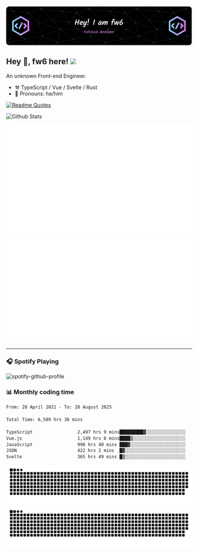 ![Header](github-header-image.png)

## Hey 👋, fw6 here! <img src="https://github.githubassets.com/images/mona-whisper.gif" height="24" />


An unknown Front-end Engineer.

-   :hammer_and_pick: TypeScript / Vue / Svelte / Rust
-   :man: Pronouns: he/him


[![Readme Quotes](https://quotes-github-readme.vercel.app/api?type=horizontal&theme=algolia)](https://github.com/piyushsuthar/github-readme-quotes)



![Github Stats](https://github-readme-stats.vercel.app/api?username=fw6&bg_color=30,e96443,904e95&title_color=fff&text_color=fff)

![](https://raw.githubusercontent.com/fw6/github-stats-transparent/output/generated/overview.svg)
![](https://raw.githubusercontent.com/fw6/github-stats-transparent/output/generated/languages.svg)


---

### 🎧 Spotify Playing

<!-- ![spotify-github-profile](/img/default.svg) -->

![spotify-github-profile](https://spotify-github-profile.vercel.app/api/view.svg?uid=r6wn4hdvypv0lkzyrj0e0pjct&cover_image=true&theme=default&show_offline=true&background_color=9a10ad&interchange=true&bar_color_cover=true)



### :bar_chart: Monthly coding time 

<!--START_SECTION:waka-->

```txt
From: 28 April 2021 - To: 28 August 2025

Total Time: 6,509 hrs 36 mins

TypeScript                 2,497 hrs 9 mins█████████▓░░░░░░░░░░░░░░░   38.36 %
Vue.js                     1,149 hrs 6 mins████▒░░░░░░░░░░░░░░░░░░░░   17.65 %
JavaScript                 990 hrs 40 mins ███▓░░░░░░░░░░░░░░░░░░░░░   15.22 %
JSON                       422 hrs 2 mins  █▓░░░░░░░░░░░░░░░░░░░░░░░   06.48 %
Svelte                     365 hrs 49 mins █▒░░░░░░░░░░░░░░░░░░░░░░░   05.62 %
```

<!--END_SECTION:waka-->




![github contribution grid snake animation](https://raw.githubusercontent.com/platane/platane/output/github-contribution-grid-snake-dark.svg#gh-dark-mode-only)![github contribution grid snake animation](https://raw.githubusercontent.com/platane/platane/output/github-contribution-grid-snake.svg#gh-light-mode-only)
